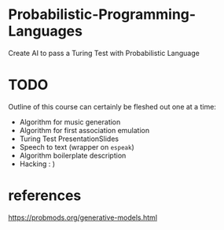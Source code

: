 # Probabilistic-Programming-Languages

Create AI to pass a Turing Test with Probabilistic Language


# TODO

Outline of this course can certainly be fleshed out one at a time:

- Algorithm for music generation
- Algorithm for first association emulation
- Turing Test PresentationSlides
- Speech to text (wrapper on `espeak`)
- Algorithm boilerplate description
- Hacking : ) 

# references

https://probmods.org/generative-models.html
